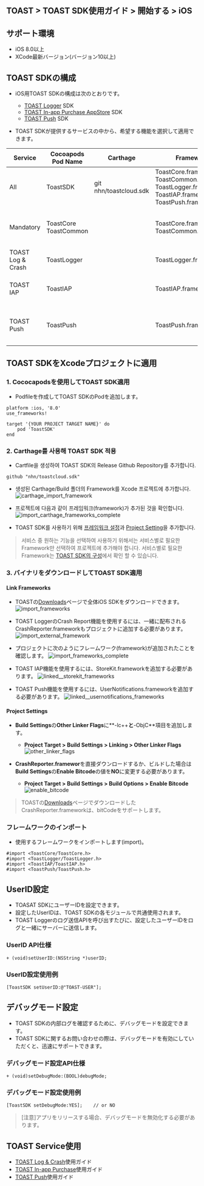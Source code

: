 ## TOAST > TOAST SDK使用ガイド > 開始する > iOS

## サポート環境

* iOS 8.0以上
* XCode最新バージョン(バージョン10以上)

## TOAST SDKの構成

* iOS用TOAST SDKの構成は次のとおりです。
    * [TOAST Logger](./log-collector-ios) SDK
    * [TOAST In-app Purchase AppStore](./iap-ios) SDK
    * [TOAST Push](./push-ios) SDK

* TOAST SDKが提供するサービスの中から、希望する機能を選択して適用できます。

| Service | Cocoapods Pod Name | Carthage | Framework | Dependency | Build Settings |
| ------- | ------------------ | -------- | --------- | ---------- | -------------- |
| All | ToastSDK | git nhn/toastcloud.sdk<br> | ToastCore.framework<br>ToastCommon.framework<br>ToastLogger.framework<br>ToastIAP.framework<br>ToastPush.framework |  |  |
| Mandatory | ToastCore<br>ToastCommon |  | ToastCore.framework<br>ToastCommon.framework |  | OTHER\_LDFLAGS = (<br>"-ObjC",<br>"-lc++"<br>); |
| TOAST Log & Crash | ToastLogger |  | ToastLogger.framework | [External & Optional]<br>\* CrashReporter.framework (Toast) |  |
| TOAST IAP | ToastIAP |  | ToastIAP.framework | \* StoreKit.framework<br><br>[Optional]<br>\* libsqlite3.tdb |  |
| TOAST Push | ToastPush |  | ToastPush.framework | \* UserNotifications.framework<br><br>[Optional]<br>\* PushKit.framework |  |

## TOAST SDKをXcodeプロジェクトに適用

### 1. Cococapodsを使用してTOAST SDK適用

* Podfileを作成してTOAST SDKのPodを追加します。

```podspec
platform :ios, '8.0'
use_frameworks!

target '{YOUR PROJECT TARGET NAME}' do
    pod 'ToastSDK'
end
```

### 2. Carthage를 사용해 TOAST SDK 적용

* Cartfile을 생성하여 TOAST SDK의 Release Github Repository를 추가합니다.
```
github "nhn/toastcloud.sdk"
```

* 생성된 Carthage/Build 폴더의 Framework를 Xcode 프로젝트에 추가합니다. 
![carthage_import_framework](http://static.toastoven.net/toastcloud/sdk/ios/carthage_setting_01.png)

* 프로젝트에 다음과 같이 프레임워크(framework)가 추가된 것을 확인합니다.
![import_carthage_frameworks_complete](http://static.toastoven.net/toastcloud/sdk/ios/carthage_setting_02.png)

* TOAST SDK를 사용하기 위해 [프레임워크 설정](./getting-started-ios/#Link-Frameworks)과 [Project Setting](./getting-started-ios/#Project-Settings)을 추가합니다.

> 서비스 중 원하는 기능을 선택하여 사용하기 위해서는 서비스별로 필요한 Framework만 선택하여 프로젝트에 추가해야 합니다.
> 서비스별로 필요한 Framework는 [TOAST SDK의 구성](./getting-started-ios/#TOAST-SDK의-구성)에서 확인 할 수 있습니다. 

### 3. バイナリをダウンロードしてTOAST SDK適用

#### Link Frameworks

* TOASTの[Downloads](../../../Download/#toast-sdk)ページで全体iOS SDKをダウンロードできます。
![import_frameworks](http://static.toastoven.net/toastcloud/sdk/ios/overview_import_frameworks_folder.png)

* TOAST LoggerのCrash Report機能を使用するには、一緒に配布されるCrashReporter.frameworkもプロジェクトに追加する必要があります。
![import_external_framework](http://static.toastoven.net/toastcloud/sdk/ios/overview_import_external_folder.png)

* プロジェクトに次のようにフレームワーク(framework)が追加されたことを確認します。
![import_frameworks_complete](http://static.toastoven.net/toastcloud/sdk/ios/overview_import_complete_folder.png)

* TOAST IAP機能を使用するには、StoreKit.frameworkを追加する必要があります。
![linked__storekit_frameworks](http://static.toastoven.net/toastcloud/sdk/ios/overview_link_frameworks_StoreKit.png)

* TOAST Push機能を使用するには、UserNotifications.frameworkを追加する必要があります。
![linked__usernotifications_frameworks](http://static.toastoven.net/toastcloud/sdk/ios/overview_link_frameworks_UserNotifications.png)


#### Project Settings

* **Build Settings**の**Other Linker Flags**に**-lc++**と**-ObjC**項目を追加します。
    * **Project Target > Build Settings > Linking > Other Linker Flags**
![other_linker_flags](http://static.toastoven.net/toastcloud/sdk/ios/overview_settings_flags.png)

* **CrashReporter.framewor**を直接ダウンロードするか、ビルドした場合は**Build Settings**の**Enable Bitcode**の値を**NO**に変更する必要があります。
    * **Project Target > Build Settings > Build Options > Enable Bitcode**
![enable_bitcode](http://static.toastoven.net/toastcloud/sdk/ios/overview_settings_bitcode.png)
> TOASTの[Downloads](../../../Download/#toast-sdk)ページでダウンロードしたCrashReporter.frameworkは、bitCodeをサポートします。

### フレームワークのインポート

* 使用するフレームワークをインポートします(import)。

```objc
#import <ToastCore/ToastCore.h>
#import <ToastLogger/ToastLogger.h>
#import <ToastIAP/ToastIAP.h>
#import <ToastPush/ToastPush.h>
```

## UserID設定

* TOASAT SDKにユーザーIDを設定できます。
* 設定したUserIDは、TOAST SDKの各モジュールで共通使用されます。
* TOAST Loggerのログ送信APIを呼び出すたびに、設定したユーザーIDをログと一緒にサーバーに送信します。

### UserID API仕様

```objc
+ (void)setUserID:(NSString *)userID;
```

### UserID設定使用例

```objc
[ToastSDK setUserID:@"TOAST-USER"];
```
## デバッグモード設定

* TOAST SDKの内部ログを確認するために、デバッグモードを設定できます。
* TOAST SDKに関するお問い合わせの際は、デバッグモードを有効にしていただくと、迅速にサポートできます。

### デバッグモード設定API仕様


```objc
+ (void)setDebugMode:(BOOL)debugMode;
```

### デバッグモード設定使用例

```objc
[ToastSDK setDebugMode:YES];    // or NO
```

> [注意]アプリをリリースする場合、デバッグモードを無効化する必要があります。

## TOAST Service使用

* [TOAST Log & Crash](./log-collector-ios)使用ガイド
* [TOAST In-app Purchase](./iap-ios)使用ガイド
* [TOAST Push](./push-ios)使用ガイド
